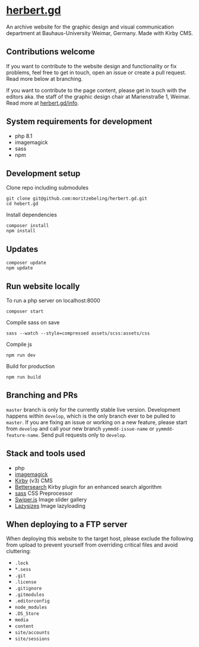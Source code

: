 # [herbert.gd](https://herbert.gd)
An archive website for the graphic design and visual communication department at Bauhaus-University Weimar, Germany. Made with Kirby CMS.

## Contributions welcome

If you want to contribute to the website design and functionality or fix problems, feel free to get in touch, open an issue or create a pull request. Read more below at branching.

If you want to contribute to the page content, please get in touch with the editors aka. the staff of the graphic design chair at Marienstraße 1, Weimar. Read more at [herbert.gd/info](https://herbert.gd/info).

## System requirements for development

- php 8.1
- imagemagick
- sass
- npm

## Development setup

Clone repo including submodules
```
git clone git@github.com:moritzebeling/herbert.gd.git
cd hebert.gd
```

Install dependencies
```
composer install
npm install
```

## Updates

```
composer update
npm update
```

## Run website locally

To run a php server on localhost:8000
```
composer start
```

Compile sass on save
```
sass --watch --style=compressed assets/scss:assets/css
```

Compile js
```
npm run dev
```

Build for production
```
npm run build
```

## Branching and PRs
`master` branch is only for the currently stable live version. Development happens within `develop`, which is the only branch ever to be pulled to `master`. If you are fixing an issue or working on a new feature, please start from `develop` and call your new branch `yymmdd-issue-name` or `yymmdd-feature-name`. Send pull requests only to `develop`.

## Stack and tools used
- php
- [imagemagick](https://www.serverlab.ca/tutorials/linux/administration-linux/how-to-install-imagemagick-for-php-on-ubuntu-18-04/)
- [Kirby](https://getkirby.com) (v3) CMS
- [Bettersearch](https://github.com/bvdputte/kirby-bettersearch) Kirby plugin for an enhanced search algorithm
- [sass](https://sass-lang.com) CSS Preprocessor
- [Swiper.js](https://swiperjs.com) Image slider gallery
- [Lazysizes](https://github.com/aFarkas/lazysizes) Image lazyloading

## When deploying to a FTP server
When deploying this website to the target host, please exclude the following from upload to prevent yourself from overriding critical files and avoid cluttering:
- `.lock`
- `*.sess`
- `.git`
- `.license`
- `.gitignore`
- `.gitmodules`
- `.editorconfig`
- `node_modules`
- `.DS_Store`
- `media`
- `content`
- `site/accounts`
- `site/sessions`
